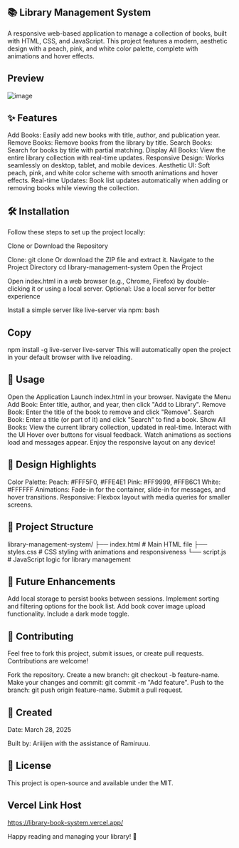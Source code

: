 ## 📚 Library Management System
A responsive web-based application to manage a collection of books, built with HTML, CSS, and JavaScript. This project features a modern, aesthetic design with a peach, pink, and white color palette, complete with animations and hover effects.

## Preview
![image](https://github.com/user-attachments/assets/b4266655-235e-4275-a9e0-69c8f2b35b00)

## ✨ Features
Add Books: Easily add new books with title, author, and publication year.
Remove Books: Remove books from the library by title.
Search Books: Search for books by title with partial matching.
Display All Books: View the entire library collection with real-time updates.
Responsive Design: Works seamlessly on desktop, tablet, and mobile devices.
Aesthetic UI: Soft peach, pink, and white color scheme with smooth animations and hover effects.
Real-time Updates: Book list updates automatically when adding or removing books while viewing the collection.

## 🛠️ Installation
Follow these steps to set up the project locally:

Clone or Download the Repository

Clone: git clone <repository-url>
Or download the ZIP file and extract it.
Navigate to the Project Directory
cd library-management-system
Open the Project

Open index.html in a web browser (e.g., Chrome, Firefox) by double-clicking it or using a local server.
Optional: Use a local server for better experience

Install a simple server like live-server via npm:
bash

## Copy
npm install -g live-server
live-server
This will automatically open the project in your default browser with live reloading.

## 📖 Usage
Open the Application
Launch index.html in your browser.
Navigate the Menu
Add Book: Enter title, author, and year, then click "Add to Library".
Remove Book: Enter the title of the book to remove and click "Remove".
Search Book: Enter a title (or part of it) and click "Search" to find a book.
Show All Books: View the current library collection, updated in real-time.
Interact with the UI
Hover over buttons for visual feedback.
Watch animations as sections load and messages appear.
Enjoy the responsive layout on any device!

## 🎨 Design Highlights
Color Palette:
Peach: #FFF5F0, #FFE4E1
Pink: #FF9999, #FFB6C1
White: #FFFFFF
Animations: Fade-in for the container, slide-in for messages, and hover transitions.
Responsive: Flexbox layout with media queries for smaller screens.

## 📂 Project Structure
library-management-system/
├── index.html      # Main HTML file
├── styles.css      # CSS styling with animations and responsiveness
└── script.js       # JavaScript logic for library management

## 🚀 Future Enhancements
Add local storage to persist books between sessions.
Implement sorting and filtering options for the book list.
Add book cover image upload functionality.
Include a dark mode toggle.

## 🤝 Contributing
Feel free to fork this project, submit issues, or create pull requests. Contributions are welcome!

Fork the repository.
Create a new branch: git checkout -b feature-name.
Make your changes and commit: git commit -m "Add feature".
Push to the branch: git push origin feature-name.
Submit a pull request.

## 📅 Created
Date: March 28, 2025

Built by: Ariiijen with the assistance of Ramiruuu.

## 📜 License
This project is open-source and available under the MIT.

## Vercel Link Host
https://library-book-system.vercel.app/

Happy reading and managing your library! 📖
